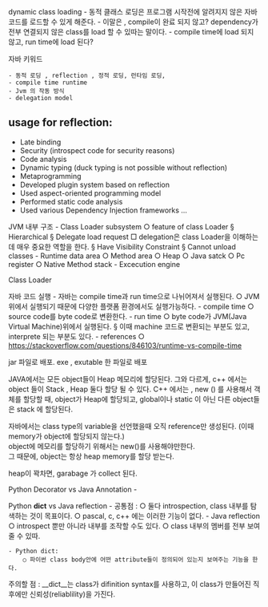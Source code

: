 dynamic class loading
	- 동적 클래스 로딩은 프로그램 시작전에 알려지지 않은 자바 코드를 로드할 수 있게 해준다.
	- 이말은 , compile이 완료 되지 않고? dependency가 전부 연결되지 않은 class를 load 할 수 있따는 말이다. 
	- compile time에 load 되지 않고, run time에 load 된다?


자바 키워드

	- 동적 로딩 , reflection , 정적 로딩, 런타임 로딩, 
	- compile time runtime
	- Jvm 의 작동 방식 
	- delegation model

## usage for reflection:

- Late binding
- Security (introspect code for security reasons)
- Code analysis
- Dynamic typing (duck typing is not possible without reflection)
- Metaprogramming
- Developed plugin system based on reflection
- Used aspect-oriented programming model
- Performed static code analysis
- Used various Dependency Injection frameworks
...


JVM  내부 구조
	- Class Loader subsystem
		○ feature of class Loader
			§ Hierarchical
			§ Delegate load request 
				□ delegation은 class Loader을 이해하는데 매우 중요한 역할을 한다. 
			§ Have Visibility Constraint
			§ Cannot unload classes
	- Runtime data area
		○ Method area
		○ Heap
		○ Java satck
		○ Pc register
		○ Native Method stack
	- Excecution engine



Class Loader 

자바 코드 실행 
	- 자바는 compile time과 run time으로 나뉘어져서 실행된다.
		○ JVM위에서 실행되기 때문에 다양한 플랫폼 환경에서도 실행가능하다. 
	- compile time
		○ source code를 byte code로 변환한다.
	- run time
		○ byte code가 JVM(Java Virtual Machine)위에서 실행된다.
			§ 이때 machine 코드로 변환되는 부분도 있고, interprete 되는 부분도 있다. 
	- references
		○ https://stackoverflow.com/questions/846103/runtime-vs-compile-time


jar 파일로 배포. 
exe , exutable 한 파일로 배포 



JAVA에서는 모든 object들이 Heap 메모리에 할당된다. 
그와 다르게, c++ 에서는 object 들이 Stack , Heap 둘다 할당 될 수 있다. 
C++ 에서는 , new () 를 사용해서 객체를 할당할 때, object가 Heap에 할당되고,
global이나 static 이 아닌 다른 object들은 stack 에 할당된다. 

자바에서는 class type의 variable을 선언했을때 오직 reference만 생성된다. 
(이때memory가 object에 할당되지 않는다.)  
object에 메모리를 할당하기 위해서는 new()를 사용해야만한다.  
그 때문에, object는 항상 heap memory를 할당 받는다. 

heap이 꽉차면, garabage 가 collect 된다. 



Python Decorator vs Java Annotation
	- 

Python __dict__ vs Java reflection 
	-  공통점 :
		○ 둘다 introspection, class 내부를 탐색하는 것이 목표이다.
		○ pascal, c, c++ 에는 이러한 기능이 없다. 
	- Java reflection 
		○ introspect 뿐만 아니라 내부를 조작할 수도 있다. 
		○ class 내부의 멤버를 전부 보여줄 수 있따. 
		
	- Python dict: 
		○ 파이썬 class body안에 어떤 attribute들이 정의되어 있는지 보여주는 기능을 한다.
주의할 점 : __dict__는 class가 difinition syntax를 사용하고, 이 class가 만들어진 직후에만 신뢰성(reliablility)을 가진다. 
